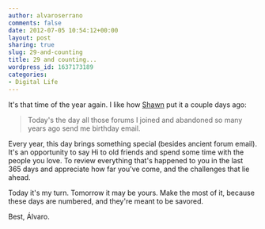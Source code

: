 ```yaml
---
author: alvaroserrano
comments: false
date: 2012-07-05 10:54:12+00:00
layout: post
sharing: true
slug: 29-and-counting
title: 29 and counting...
wordpress_id: 1637173189
categories:
- Digital Life
---
```


It's that time of the year again. I like how [Shawn](http://twitter.com/shawnblanc/status/219778212740349952) put it a couple days ago:



<blockquote>Today's the day all those forums I joined and abandoned so many years ago send me birthday email.</blockquote>



Every year, this day brings something special (besides ancient forum email). It's an opportunity to say Hi to old friends and spend some time with the people you love. To review everything that's happened to you in the last 365 days and appreciate how far you've come, and the challenges that lie ahead.

Today it's my turn. Tomorrow it may be yours. Make the most of it, because these days are numbered, and they're meant to be savored.

Best,
Álvaro.
